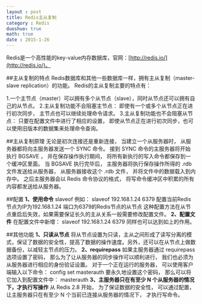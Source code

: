 ```yaml
---
layout : post
title: Redis主从复制
category : Redis
duoshuo: true
math: true
date : 2015-1-26
---
```


<!-- more -->

Redis是一个高性能的key-value内存数据库，官网：[http://redis.io/](http://redis.io/)。

##主从复制的特点
Redis数据库和其他一些数据库一样，拥有主从复制（master-slave replication）的功能。
Redis的主从复制主要的特点有：
>
1.一个主节点（master）可以拥有多个从节点（slave），同时从节点还可以拥有自己的从节点。
2.主从复制功能不会阻塞主节点： 即使有一个或多个从节点正在进行初次同步， 主节点也可以继续处理命令请求。
3.主从复制功能也不会阻塞从节点： 只要在配置文件中进行了相应的设置， 即使从节点正在进行初次同步，也可以使用旧版本的数据集来处理命令查询。

##主从复制原理
无论是初次连接还是重新连接， 当建立一个从服务器时， 从服务器都将向主服务器发送一个 SYNC 命令。
接到 SYNC 命令的主服务器将开始执行 BGSAVE ， 并在保存操作执行期间， 将所有新执行的写入命令都保存到一个缓冲区里面。
当 BGSAVE 执行完毕后， 主服务器将执行保存操作所得的 .rdb 文件发送给从服务器， 从服务器接收这个 .rdb 文件， 并将文件中的数据载入到内存中。
之后主服务器会以 Redis 命令协议的格式， 将写命令缓冲区中积累的所有内容都发送给从服务器。

##配置
**1、使用命令**
slaveof <masterip> <masterport> 例如：
slaveof 192.168.1.24 6379 配置当前Redis节点为IP为192.168.1.24 端口为6379的Redis节点的从节点
这种配置方法在从节点重启后失效，如果需要保证长久的主从关系一般需要修改配置文件。
**2、配置文件**
在配置文件中新增：
slaveof 192.168.1.24 6379 同样也可以达到如上的作用。

##其他功能
**1、只读从节点**
将从节点设置为只读，主从之间形成了读写分离的模式，保证了数据的安全性，提高了数据的操作速度。另外，还可以在从节点上做数据备份，以减轻主节点的压力。
**2、requirepass**
如果主服务器通过 requirepass 选项设置了密码， 那么为了让从服务器的同步操作可以顺利进行， 我们也必须为从服务器进行相应的身份验证设置。
对于一个正在运行的服务器， 可以使用客户端输入以下命令：
config set masterauth <password>
要永久地设置这个密码， 那么可以将它加入到配置文件中：
masterauth <password>
**3、主服务器只在有至少 N 个从服务器的情况下，才执行写操作**
从 Redis 2.8 开始， 为了保证数据的安全性， 可以通过配置， 让主服务器只在有至少 N 个当前已连接从服务器的情况下， 才执行写命令。







